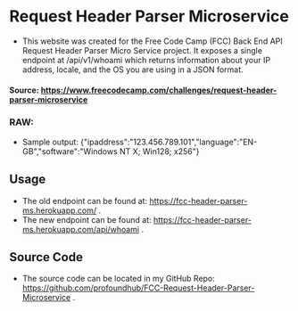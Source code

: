 # Request Header Parser Microservice

- This website was created for the Free Code Camp (FCC) Back End API Request Header Parser Micro Service project. It exposes a single endpoint at /api/v1/whoami which returns information about your IP address, locale, and the OS you are using in a JSON format.

#### Source: https://www.freecodecamp.com/challenges/request-header-parser-microservice

### RAW:
- Sample output: {"ipaddress":"123.456.789.101","language":"EN-GB","software":"Windows NT X; Win128; x256"}

## Usage
- The old endpoint can be found at: https://fcc-header-parser-ms.herokuapp.com/ .
- The new endpoint can be found at: https://fcc-header-parser-ms.herokuapp.com/api/whoami .

## Source Code
- The source code can be located in my GitHub Repo: https://github.com/profoundhub/FCC-Request-Header-Parser-Microservice .
